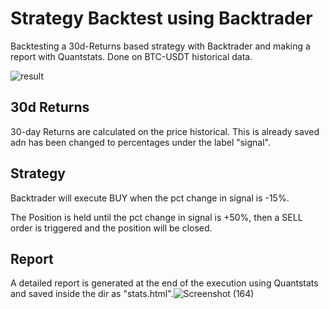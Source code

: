 # Strategy Backtest using Backtrader
Backtesting a 30d-Returns based strategy with Backtrader and making a report with Quantstats. Done on BTC-USDT historical data.


![result](https://user-images.githubusercontent.com/50619554/173841041-76f4108d-9b90-40ef-b79f-21d6d3ec160e.png)


## 30d Returns
30-day Returns are calculated on the price historical. This is already saved adn has been changed to percentages under the label "signal".

## Strategy
Backtrader will execute BUY when the pct change in signal is -15%.

The Position is held until the pct change in signal is +50%, then a SELL order is triggered and the position will be closed.

## Report
A detailed report is generated at the end of the execution using Quantstats and saved inside the dir as "stats.html".![Screenshot (164)](https://user-images.githubusercontent.com/50619554/173845261-b277f0d6-6862-4036-a262-886bb7e67e6a.jpg)
